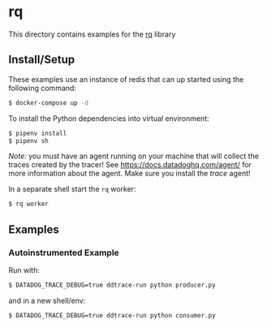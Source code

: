 # rq

This directory contains examples for the [rq][rq] library

[rq]: https://github.com/rq/rq


## Install/Setup

These examples use an instance of redis that can up started using the
following command:


```sh
$ docker-compose up -d
```

To install the Python dependencies into virtual environment:

```sh
$ pipenv install
$ pipenv sh
```

*Note:* you must have an agent running on your machine that will collect the
traces created by the tracer! See https://docs.datadoghq.com/agent/ for more
information about the agent. Make sure you install the *trace* agent!


In a separate shell start the `rq` worker:

```sh
$ rq worker
```


## Examples

### Autoinstrumented Example

Run with:

```sh
$ DATADOG_TRACE_DEBUG=true ddtrace-run python producer.py
```

and in a new shell/env:

```sh
$ DATADOG_TRACE_DEBUG=true ddtrace-run python consumer.py
```

